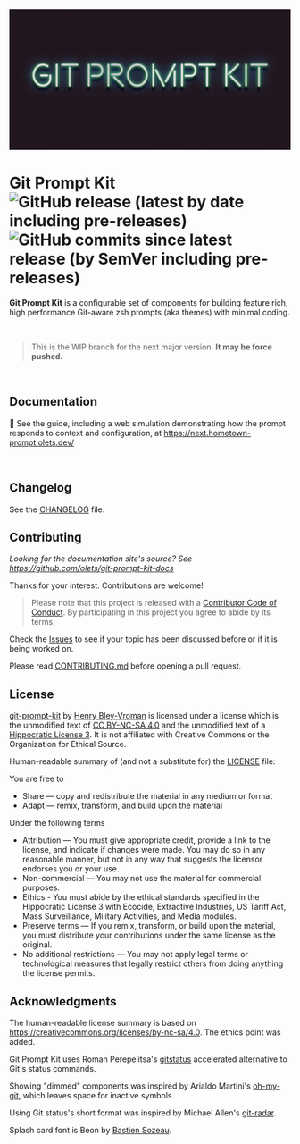 <img src="./img/git-prompt-kit.png" alt="">

# Git Prompt Kit ![GitHub release (latest by date including pre-releases)](https://img.shields.io/github/v/release/olets/git-prompt-kit?include_prereleases&label=pre-release) ![GitHub commits since latest release (by SemVer including pre-releases)](https://img.shields.io/github/commits-since/olets/git-prompt-kit/latest?include_prereleases)

**Git Prompt Kit** is a configurable set of components for building feature rich, high performance Git-aware zsh prompts (aka themes) with minimal coding.

&nbsp;

> This is the WIP branch for the next major version. **It may be force pushed.**

&nbsp;

## Documentation

<!-- TODO drop `next.` -->
📖 See the guide, including a web simulation demonstrating how the prompt responds to context and configuration, at https://next.hometown-prompt.olets.dev/

&nbsp;

## Changelog

See the [CHANGELOG](CHANGELOG.md) file.

## Contributing

_Looking for the documentation site's source? See <https://github.com/olets/git-prompt-kit-docs>_

Thanks for your interest. Contributions are welcome!

> Please note that this project is released with a [Contributor Code of Conduct](CODE_OF_CONDUCT.md). By participating in this project you agree to abide by its terms.

Check the [Issues](https://github.com/olets/git-prompt-kit/issues) to see if your topic has been discussed before or if it is being worked on.

Please read [CONTRIBUTING.md](CONTRIBUTING.md) before opening a pull request.

## License

<a href="https://www.github.com/olets/git-prompt-kit">git-prompt-kit</a> by <a href="https://www.github.com/olets">Henry Bley-Vroman</a> is licensed under a license which is the unmodified text of <a href="https://creativecommons.org/licenses/by-nc-sa/4.0">CC BY-NC-SA 4.0</a> and the unmodified text of a <a href="https://firstdonoharm.dev/build?modules=eco,extr,media,mil,sv,usta">Hippocratic License 3</a>. It is not affiliated with Creative Commons or the Organization for Ethical Source.

Human-readable summary of (and not a substitute for) the [LICENSE](LICENSE) file:

You are free to

- Share — copy and redistribute the material in any medium or format
- Adapt — remix, transform, and build upon the material

Under the following terms

- Attribution — You must give appropriate credit, provide a link to the license, and indicate if changes were made. You may do so in any reasonable manner, but not in any way that suggests the licensor endorses you or your use.
- Non-commercial — You may not use the material for commercial purposes.
- Ethics - You must abide by the ethical standards specified in the Hippocratic License 3 with Ecocide, Extractive Industries, US Tariff Act, Mass Surveillance, Military Activities, and Media modules.
- Preserve terms — If you remix, transform, or build upon the material, you must distribute your contributions under the same license as the original.
- No additional restrictions — You may not apply legal terms or technological measures that legally restrict others from doing anything the license permits.

## Acknowledgments

The human-readable license summary is based on https://creativecommons.org/licenses/by-nc-sa/4.0. The ethics point was added.

Git Prompt Kit uses Roman Perepelitsa's [gitstatus](https://github.com/romkatv/gitstatus) accelerated alternative to Git's status commands.

Showing "dimmed" components was inspired by Arialdo Martini's [oh-my-git](https://github.com/arialdomartini/oh-my-git), which leaves space for inactive symbols.

Using Git status's short format was inspired by Michael Allen's [git-radar](https://github.com/michaeldfallen/git-radar).

Splash card font is Beon by [Bastien Sozeau](http://sozoo.fr/).

